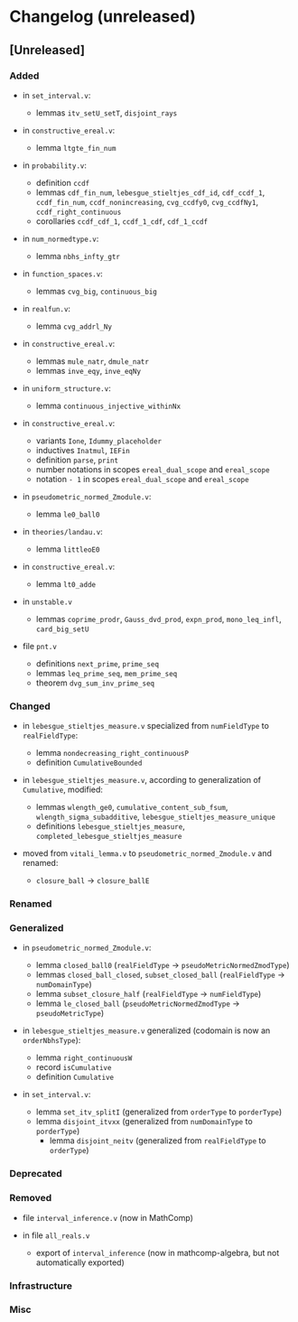 # Changelog (unreleased)

## [Unreleased]

### Added

- in `set_interval.v`:
  + lemmas `itv_setU_setT`, `disjoint_rays`

- in `constructive_ereal.v`:
  + lemma `ltgte_fin_num`

- in `probability.v`:
  + definition `ccdf`
  + lemmas `cdf_fin_num`, `lebesgue_stieltjes_cdf_id`, `cdf_ccdf_1`, `ccdf_fin_num`, `ccdf_nonincreasing`, `cvg_ccdfy0`, `cvg_ccdfNy1`, `ccdf_right_continuous`
  + corollaries `ccdf_cdf_1`, `ccdf_1_cdf`, `cdf_1_ccdf`

- in `num_normedtype.v`:
  + lemma `nbhs_infty_gtr`
- in `function_spaces.v`:
  + lemmas `cvg_big`, `continuous_big`

- in `realfun.v`:
  + lemma `cvg_addrl_Ny`

- in `constructive_ereal.v`:
  + lemmas `mule_natr`, `dmule_natr`
  + lemmas `inve_eqy`, `inve_eqNy`

- in `uniform_structure.v`:
  + lemma `continuous_injective_withinNx`

- in `constructive_ereal.v`:
  + variants `Ione`, `Idummy_placeholder`
  + inductives `Inatmul`, `IEFin`
  + definition `parse`, `print`
  + number notations in scopes `ereal_dual_scope` and `ereal_scope`
  + notation `- 1` in scopes `ereal_dual_scope` and `ereal_scope`
- in `pseudometric_normed_Zmodule.v`:
  + lemma `le0_ball0`
- in `theories/landau.v`:
  + lemma `littleoE0`

- in `constructive_ereal.v`:
  + lemma `lt0_adde`

- in `unstable.v`
  + lemmas `coprime_prodr`, `Gauss_dvd_prod`, `expn_prod`, `mono_leq_infl`,
    `card_big_setU`

- file `pnt.v`
  + definitions `next_prime`, `prime_seq`
  + lemmas `leq_prime_seq`, `mem_prime_seq`
  + theorem `dvg_sum_inv_prime_seq`

### Changed

- in `lebesgue_stieltjes_measure.v` specialized from `numFieldType` to `realFieldType`:
  + lemma `nondecreasing_right_continuousP` 
  + definition `CumulativeBounded`

- in `lebesgue_stieltjes_measure.v`, according to generalization of `Cumulative`, modified:
  + lemmas `wlength_ge0`, `cumulative_content_sub_fsum`, `wlength_sigma_subadditive`, `lebesgue_stieltjes_measure_unique`
  + definitions `lebesgue_stieltjes_measure`, `completed_lebesgue_stieltjes_measure`

- moved from `vitali_lemma.v` to `pseudometric_normed_Zmodule.v` and renamed:
  + `closure_ball` -> `closure_ballE`

### Renamed

### Generalized

- in `pseudometric_normed_Zmodule.v`:
  + lemma `closed_ball0` (`realFieldType` -> `pseudoMetricNormedZmodType`)
  + lemmas `closed_ball_closed`, `subset_closed_ball` (`realFieldType` -> `numDomainType`)
  + lemma `subset_closure_half` (`realFieldType` -> `numFieldType`)
  + lemma `le_closed_ball` (`pseudoMetricNormedZmodType` -> `pseudoMetricType`)

- in `lebesgue_stieltjes_measure.v` generalized (codomain is now an `orderNbhsType`):
  + lemma `right_continuousW`
  + record `isCumulative`
  + definition `Cumulative`

- in `set_interval.v`:
  + lemma `set_itv_splitI` (generalized from `orderType` to `porderType`)
  + lemma `disjoint_itvxx` (generalized from `numDomainType` to `porderType`)
	+ lemma `disjoint_neitv` (generalized from `realFieldType` to `orderType`)

### Deprecated

### Removed

- file `interval_inference.v` (now in MathComp)

- in file `all_reals.v`
  + export of `interval_inference` (now in mathcomp-algebra, but not automatically exported)

### Infrastructure

### Misc
